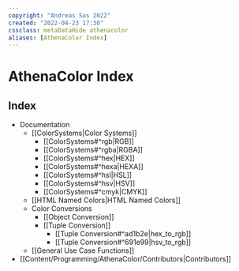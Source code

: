 ```yaml
---
copyright: "Andreas Sas 2022"
created: "2022-04-23 17:30"
cssclass: metaDataHide athenacolor
aliases: [AthenaColor Index]
---
```

# AthenaColor Index
## Index

- Documentation
    - [[ColorSystems|Color Systems]]
        - [[ColorSystems#^rgb|RGB]]
        - [[ColorSystems#^rgba|RGBA]]
        - [[ColorSystems#^hex|HEX]]
        - [[ColorSystems#^hexa|HEXA]]
        - [[ColorSystems#^hsl|HSL]]
        - [[ColorSystems#^hsv|HSV]]
        - [[ColorSystems#^cmyk|CMYK]]
    - [[HTML Named Colors|HTML Named Colors]]
    - Color Conversions
        - [[Object Conversion]]
        - [[Tuple Conversion]]
            - [[Tuple Conversion#^ad1b2e|hex_to_rgb]]
            - [[Tuple Conversion#^691e99|hsv_to_rgb]]
    - [[General Use Case Functions]]
- [[Content/Programming/AthenaColor/Contributors|Contributors]]
